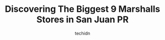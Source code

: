 ---
layout: ampstory
image: https://i0.wp.com/www.depkes.org/wp-content/uploads/2023/06/marshalls-0-in-san-juan-pr-1685965721.jpeg?resize=640,853
author: techidn
featured: false
description: Discover the impressive array of Marshalls options in San Juan PR, where you can find 9 of the largest Marshalls establishments in the area. From renowned classics to hidden gems, San Juan P
title: Discovering The Biggest 9 Marshalls Stores in San Juan PR
cover:
   title: Discovering The Biggest 9 Marshalls Stores in San Juan PR
   subtitle: Rickpate
   background: https://www.depkes.org/wp-content/uploads/2023/06/marshalls-0-in-san-juan-pr-1685965721.jpeg

pages: 
 - layout: thirds
   top: <h1>#1 Marshalls</h1>
   bottom: "<p>I went for a luggage, you can find lots of designers clothes and accesories for less than regular store!! It has parking! Inside Plaza Las America! It has parkings!!</p>"
   background: https://www.depkes.org/wp-content/uploads/2023/06/marshalls-1-in-san-juan-pr-1685965722.jpeg
   backgroundblur: true
 - layout: thirds
   top: <h1>#2 Marshalls & HomeGoods</h1>
   bottom: "<p>&, Ave 65 Infanteria Carr 3, PR-8887, Carolina, 00987, Puerto Rico</p>"
   background: https://www.depkes.org/wp-content/uploads/2023/06/marshalls-2-in-san-juan-pr-1685965722.jpeg
   cta:
      link: https://www.depkes.org/blog/discovering-the-biggest-9-marshalls-stores-in-san-juan-pr/
      text: Discovering The Biggest 9 Marshalls Stores in San Juan PR
 - layout: thirds
   top: <h1>#3 Marshalls</h1>
   bottom: "<p>154 Cll Rafael Cordero, San Juan, 00901, Puerto Rico</p>"
   background: https://www.depkes.org/wp-content/uploads/2023/06/marshalls-3-in-san-juan-pr-1685965723.jpeg
   cta:
      link: https://www.depkes.org/blog/discovering-the-biggest-9-marshalls-stores-in-san-juan-pr/
      text: Discovering The Biggest 9 Marshalls Stores in San Juan PR
 - layout: thirds
   top: <h1>#4 Marshalls</h1>
   bottom: "<p>Carr 1 & Carr 189, Caguas, 00725, Puerto Rico</p>"
   background: https://images.unsplash.com/photo-1531169509526-f8f1fdaa4a67?ixlib=rb-4.0.3&ixid=MnwxMjA3fDB8MHxwaG90by1wYWdlfHx8fGVufDB8fHx8&auto=format&fit=crop&w=640&h=853&q=80
   cta:
      link: https://www.depkes.org/blog/discovering-the-biggest-9-marshalls-stores-in-san-juan-pr/
      text: Discovering The Biggest 9 Marshalls Stores in San Juan PR
 - layout: thirds
   top: <h1>#5 Marshalls</h1>
   bottom: "<p>601-621 C. San Juan, San Juan, 00907, Puerto Rico</p>"
   background: https://images.unsplash.com/photo-1484589065579-248aad0d8b13?ixlib=rb-4.0.3&ixid=MnwxMjA3fDB8MHxwaG90by1wYWdlfHx8fGVufDB8fHx8&auto=format&fit=crop&w=640&h=853&q=80
   cta:
      link: https://www.depkes.org/blog/discovering-the-biggest-9-marshalls-stores-in-san-juan-pr/
      text: Discovering The Biggest 9 Marshalls Stores in San Juan PR
 - layout: thirds
   top: <h1>#6 Marshalls & HomeGoods</h1>
   bottom: "<p>Av. Franklin Delano Roosevelt, Guaynabo, 00968, Puerto Rico</p>"
   background: https://images.unsplash.com/photo-1549241520-425e3dfc01cb?ixlib=rb-4.0.3&ixid=MnwxMjA3fDB8MHxwaG90by1wYWdlfHx8fGVufDB8fHx8&auto=format&fit=crop&w=640&h=853&q=80
   cta:
      link: https://www.depkes.org/blog/discovering-the-biggest-9-marshalls-stores-in-san-juan-pr/
      text: Discovering The Biggest 9 Marshalls Stores in San Juan PR
 - layout: thirds
   top: <h1>#7 Marshall Mega Store</h1>
   bottom: "<p>CW62+76G, Guaynabo, 00920, Puerto Rico</p>"
   background: https://images.unsplash.com/photo-1527067829737-402993088e6b?ixlib=rb-4.0.3&ixid=MnwxMjA3fDB8MHxwaG90by1wYWdlfHx8fGVufDB8fHx8&auto=format&fit=crop&w=640&h=853&q=80
   cta:
      link: https://www.depkes.org/blog/discovering-the-biggest-9-marshalls-stores-in-san-juan-pr/
      text: Discovering The Biggest 9 Marshalls Stores in San Juan PR
 - layout: thirds
   middle: Continue reading...
   background: https://images.unsplash.com/photo-1546497974-b213c9efb599?ixlib=rb-4.0.3&ixid=MnwxMjA3fDB8MHxwaG90by1wYWdlfHx8fGVufDB8fHx8&auto=format&fit=crop&w=640&h=853&q=80
   cta:
      link: https://www.depkes.org/blog/discovering-the-biggest-9-marshalls-stores-in-san-juan-pr/
      text: Discovering The Biggest 9 Marshalls Stores in San Juan PR
      
---